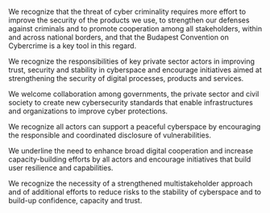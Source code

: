 We recognize that the threat of cyber criminality requires more effort
to improve the security of the products we use, to strengthen our
defenses against criminals and to promote cooperation among all
stakeholders, within and across national borders, and that the
Budapest Convention on Cybercrime is a key tool in this regard.

We recognize the responsibilities of key private sector actors in
improving trust, security and stability in cyberspace and encourage
initiatives aimed at strengthening the security of digital processes,
products and services.

We welcome collaboration among governments, the private sector
and civil society to create new cybersecurity standards that enable
infrastructures and organizations to improve cyber protections.

We recognize all actors can support a peaceful cyberspace by
encouraging the responsible and coordinated disclosure of
vulnerabilities.

We underline the need to enhance broad digital cooperation and
increase capacity-building efforts by all actors and encourage
initiatives that build user resilience and capabilities.

We recognize the necessity of a strengthened multistakeholder
approach and of additional efforts to reduce risks to the stability of
cyberspace and to build-up confidence, capacity and trust.
